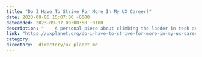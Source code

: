 ```yaml
---
title: "Do I Have To Strive For More In My UX Career?"
date: 2023-09-06 15:07:00 +0000
dateadded: 2023-09-07 00:00:50 +0100
description: "    A personal piece about climbing the ladder in tech and my journey to releasing myself from the corporate rat race.  Continue reading on UX Planet »  "
link: "https://uxplanet.org/do-i-have-to-strive-for-more-in-my-ux-career-af1130b01967?source=rss----819cc2aaeee0---4"
category:
directory: _directory/ux-planet.md
---
```


